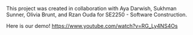 This project was created in collaboration with Aya Darwish, Sukhman Sunner, Olivia Brunt, and Rzan Ouda for SE2250 - Software Construction.

Here is our demo!
https://www.youtube.com/watch?v=RG_Ly4NS4Os
